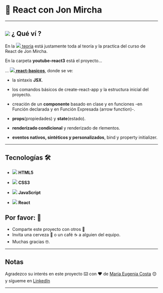 # :star2:  React con Jon Mircha

---

## <img src="https://img.icons8.com/emoji/40/null/woman-technologyst.png"/> ¿ Qué ví ?

En la  [<img src="https://img.icons8.com/ios-filled/30/null/opened-folder.png"/> teoria](https://github.com/eugenia1984/React-con-JonMircha/tree/main/teoria) está justamente toda al teoría y la practica del curso de React de Jon Mircha.

En la carpeta  **youtube-react3** está el proyecto...

...   [<img src="https://img.icons8.com/ios-filled/30/null/opened-folder.png"/> **react-basicos**](https://github.com/eugenia1984/React-con-JonMircha/tree/main/youtube-react/react-basicos), donde se ve:

- la sintaxis **JSX**.

- los comandos básicos de create-react-app y la estructura inicial del proyecto.

- creación de un **componente** basado en clase y en funciones -en Función declarada y en Función Expresada (arrow function)-. 

- **props**(propiedades) y **state**(estado).

- **renderizado condicional** y renderizado de rlementos.

- **eventos nativos, sintéticos y personalizados**, bind y property initializer.

---

## Tecnologías 🛠️


- <img src="https://img.icons8.com/fluency/30/null/html-5.png"/> **HTML5** 

- <img src="https://img.icons8.com/fluency/30/null/css3.png"/> **CSS3**

- <img src="https://img.icons8.com/color/30/null/javascript--v1.png"/> **JavaScript** 

- <img src="https://img.icons8.com/officel/30/null/react.png"/> **React**


## Por favor: 🎁

- Comparte este proyecto con otros 📢
- Invita una cerveza 🍺 o un café ☕ a alguien del equipo.
- Muchas gracias 🤓.


---

## Notas


Agradezco su interés en este proyecto ⌨️ con ❤️ de [María Eugenia Costa](https://github.com/eugenia1984) 😊 y sígueme en [LinkedIn](http://www.linkedin.com/in/maríaeugeniacosta)

---
